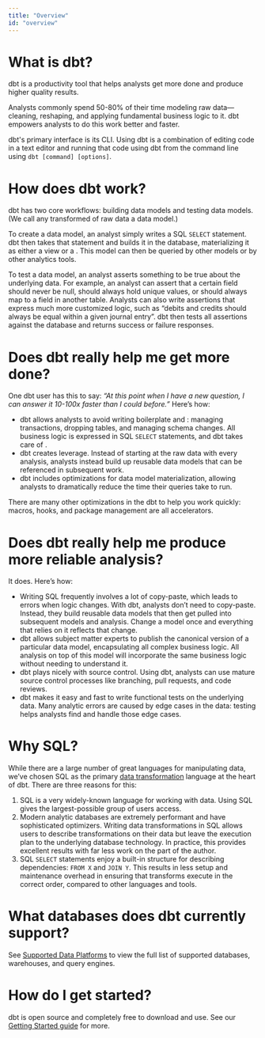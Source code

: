 ```yaml
---
title: "Overview"
id: "overview"
---
```


# What is dbt?

dbt is a productivity tool that helps analysts get more done and produce higher quality results.

Analysts commonly spend 50-80% of their time modeling raw data—cleaning, reshaping, and applying fundamental business logic to it. dbt empowers analysts to do this work better and faster.

dbt's primary interface is its CLI. Using dbt is a combination of editing code in a text editor and running that code using dbt from the command line using `dbt [command] [options]`.

# How does dbt work?

dbt has two core workflows: building data models and testing data models. (We call any transformed <Term id="view" /> of raw data a data model.)

To create a data model, an analyst simply writes a SQL `SELECT` statement. dbt then takes that statement and builds it in the database, materializing it as either a view or a <Term id="table" />. This model can then be queried by other models or by other analytics tools.

To test a data model, an analyst asserts something to be true about the underlying data. For example, an analyst can assert that a certain field should never be null, should always hold unique values, or should always map to a field in another table. Analysts can also write assertions that express much more customized logic, such as “debits and credits should always be equal within a given journal entry”. dbt then tests all assertions against the database and returns success or failure responses.

# Does dbt really help me get more done?

One dbt user has this to say: *“At this point when I have a new question, I can answer it 10-100x faster than I could before.”*  Here’s how:

- dbt allows analysts to avoid writing boilerplate <Term id="dml" /> and <Term id="ddl" />: managing transactions, dropping tables, and managing schema changes. All business logic is expressed in SQL `SELECT` statements, and dbt takes care of <Term id="materialization" />.
- dbt creates leverage. Instead of starting at the raw data with every analysis, analysts instead build up reusable data models that can be referenced in subsequent work.
- dbt includes optimizations for data model materialization, allowing analysts to dramatically reduce the time their queries take to run.

There are many other optimizations in the dbt to help you work quickly: macros, hooks, and package management are all accelerators.

# Does dbt really help me produce more reliable analysis?

It does. Here’s how:

- Writing SQL frequently involves a lot of copy-paste, which leads to errors when logic changes. With dbt, analysts don’t need to copy-paste. Instead, they build reusable data models that then get pulled into subsequent models and analysis. Change a model once and everything that relies on it reflects that change.
- dbt allows subject matter experts to publish the canonical version of a particular data model, encapsulating all complex business logic. All analysis on top of this model will incorporate the same business logic without needing to understand it.
- dbt plays nicely with source control. Using dbt, analysts can use mature source control processes like branching, pull requests, and code reviews.
- dbt makes it easy and fast to write functional tests on the underlying data. Many analytic errors are caused by edge cases in the data: testing helps analysts find and handle those edge cases.

# Why SQL?

While there are a large number of great languages for manipulating data, we’ve chosen SQL as the primary [data transformation](https://www.getdbt.com/analytics-engineering/transformation/) language at the heart of dbt. There are three reasons for this:

1. SQL is a very widely-known language for working with data. Using SQL gives the largest-possible group of users access.
2. Modern analytic databases are extremely performant and have sophisticated optimizers. Writing data transformations in SQL allows users to describe transformations on their data but leave the execution plan to the underlying database technology. In practice, this provides excellent results with far less work on the part of the author.
3. SQL `SELECT` statements enjoy a built-in structure for describing dependencies: `FROM X` and `JOIN Y`.  This results in less setup and maintenance overhead in ensuring that transforms execute in the correct order, compared to other languages and tools.

# What databases does dbt currently support?

See [Supported Data Platforms](/docs/supported-data-platforms) to view the full list of supported databases, warehouses, and query engines.

# How do I get started?

dbt is open source and completely free to download and use. See our [Getting Started guide](/docs//introduction) for more.

